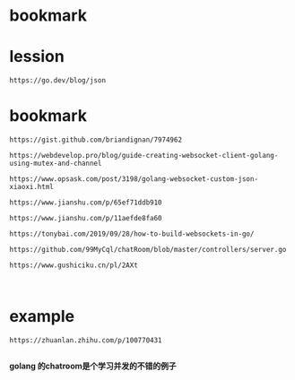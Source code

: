 #  bookmark


#  lession
```
https://go.dev/blog/json
```


#  bookmark
```
https://gist.github.com/briandignan/7974962

https://webdevelop.pro/blog/guide-creating-websocket-client-golang-using-mutex-and-channel

https://www.opsask.com/post/3198/golang-websocket-custom-json-xiaoxi.html

https://www.jianshu.com/p/65ef71ddb910

https://www.jianshu.com/p/11aefde8fa60

https://tonybai.com/2019/09/28/how-to-build-websockets-in-go/

https://github.com/99MyCql/chatRoom/blob/master/controllers/server.go

https://www.gushiciku.cn/pl/2AXt



```



#  example

```
https://zhuanlan.zhihu.com/p/100770431


```


**golang 的chatroom是个学习并发的不错的例子**
